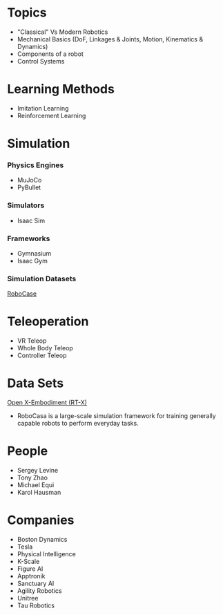 # Topics

- "Classical" Vs Modern Robotics
- Mechanical Basics (DoF, Linkages & Joints, Motion, Kinematics & Dynamics)
- Components of a robot
- Control Systems

# Learning Methods
- Imitation Learning
- Reinforcement Learning

# Simulation

### Physics Engines
- MuJoCo
- PyBullet

### Simulators
- Isaac Sim

### Frameworks
- Gymnasium
- Isaac Gym

### Simulation Datasets
[RoboCase](https://robocasa.ai/)

# Teleoperation
- VR Teleop
- Whole Body Teleop
- Controller Teleop

# Data Sets

[Open X-Embodiment (RT-X)](https://robotics-transformer-x.github.io/)
- RoboCasa is a large-scale simulation framework for training generally capable robots to perform everyday tasks.

# People

- Sergey Levine
- Tony Zhao
- Michael Equi
- Karol Hausman

# Companies

- Boston Dynamics
- Tesla
- Physical Intelligence
- K-Scale
- Figure AI
- Apptronik
- Sanctuary AI
- Agility Robotics
- Unitree
- Tau Robotics




